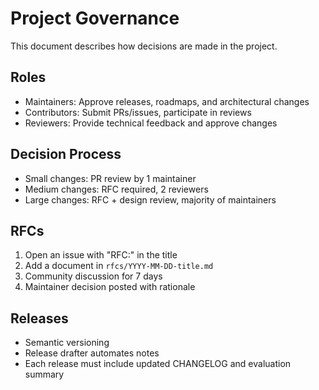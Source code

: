 # Project Governance

This document describes how decisions are made in the project.

## Roles

- Maintainers: Approve releases, roadmaps, and architectural changes
- Contributors: Submit PRs/issues, participate in reviews
- Reviewers: Provide technical feedback and approve changes

## Decision Process

- Small changes: PR review by 1 maintainer
- Medium changes: RFC required, 2 reviewers
- Large changes: RFC + design review, majority of maintainers

## RFCs

1. Open an issue with "RFC:" in the title
2. Add a document in `rfcs/YYYY-MM-DD-title.md`
3. Community discussion for 7 days
4. Maintainer decision posted with rationale

## Releases

- Semantic versioning
- Release drafter automates notes
- Each release must include updated CHANGELOG and evaluation summary
